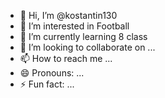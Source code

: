 - 👋 Hi, I’m @kostantin130
- 👀 I’m interested in Football
- 🌱 I’m currently learning 8 class
- 💞️ I’m looking to collaborate on ...
- 📫 How to reach me ...
- 😄 Pronouns: ...
- ⚡ Fun fact: ...

<!---
kostantin130/kostantin130 is a ✨ special ✨ repository because its `README.md` (this file) appears on your GitHub profile.
You can click the Preview link to take a look at your changes.
--->
